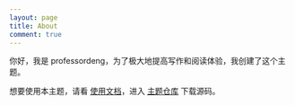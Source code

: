 ```yaml
---
layout: page
title: About
comment: true
---
```


你好，我是 professordeng，为了极大地提高写作和阅读体验，我创建了这个主题。

想要使用本主题，请看 [使用文档](https://professordeng.com/simple/2020/03/01/theme-settings.html)，进入 [主题仓库](https://github.com/professordeng/simple) 下载源码。